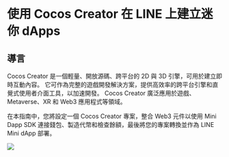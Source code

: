 # 使用 Cocos Creator 在 LINE 上建立迷你 dApps

## 導言<a id="introduction"></a>

Cocos Creator 是一個輕量、開放源碼、跨平台的 2D 與 3D 引擎，可用於建立即時互動內容。 它可作為完整的遊戲開發解決方案，提供高效率的跨平台引擎和直覺式使用者介面工具，以加速開發。 Cocos Creator 廣泛應用於遊戲、Metaverse、XR 和 Web3 應用程式等領域。

在本指南中，您將設定一個 Cocos Creator 專案，整合 Web3 元件以使用 Mini Dapp SDK 連接錢包、製造代幣和檢查餘額，最後將您的專案轉換並作為 LINE Mini dApp 部署。

![](/img/minidapps/cocos-creator/cocos-infographics.png)
